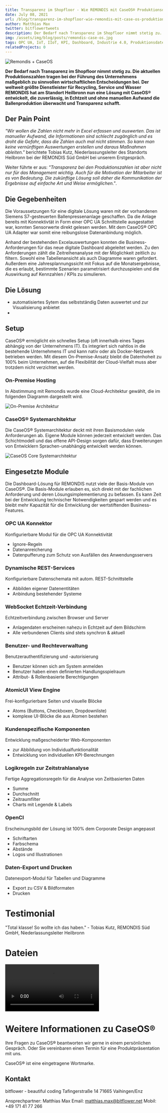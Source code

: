 ```yaml
---
title: Transparenz im Shopfloor - Wie REMONDIS mit CaseOS® Produktionsdaten auswertet
date: July 08, 2021
url: /blog/transparenz-im-shopfloor-wie-remondis-mit-case-os-produktionsdaten-auswertet
author: Matthias Max
twitter: bitflowertweets
description: Der Bedarf nach Transparenz im Shopfloor nimmt stetig zu. Die aktuellen Produktionszahlen tragen bei der Führung des Unternehmens maßgeblich zu sinnvollen wirtschaftlichen Entscheidungen bei. Der weltweit größte Dienstleister für Recycling, Service und Wasser REMONDIS hat am Standort Heilbronn nun eine Lösung mit CaseOS® entwickelt, die zuverlässig, in Echtzeit und ohne manuellen Aufwand die Ballenproduktion überwacht und Transparenz schafft.
img: /assets/img/blog/posts/remondis-case-os.jpg
tags: OPC UA, IoT, IIoT, KPI, Dashboard, Industrie 4.0, Produktionsdaten, Sensor, Siemens S7, PLC, Subscription
relatedProjects: 0
---
```


![Remondis + CaseOS](/assets/img/blog/posts/remondis-case-os.jpg)

<b>Der Bedarf nach Transparenz im Shopfloor nimmt stetig zu. Die aktuellen Produktionszahlen tragen bei der Führung des Unternehmens maßgeblich zu sinnvollen wirtschaftlichen Entscheidungen bei. Der weltweit größte Dienstleister für Recycling, Service und Wasser REMONDIS hat am Standort Heilbronn nun eine Lösung mit CaseOS® entwickelt, die zuverlässig, in Echtzeit und ohne manuellen Aufwand die Ballenproduktion überwacht und Transparenz schafft.</b>

## Der Pain Point

<i>"Wir wollen die Zahlen nicht mehr in Excel erfassen und auswerten. Das ist manueller Aufwand, die Informationen sind schlecht zugänglich und es droht die Gefahr, dass die Zahlen auch mal nicht stimmen. So kann man keine vernünftigen Auswertungen erstellen und daraus Maßnahmen ableiten."</i> berichtete Tobias Kutz, Niederlassungsleiter des Standorts Heilbronn bei der REMONDIS Süd GmbH bei unserem Erstgespräch.

Weiter führte er aus: <i>"Transparenz bei den Produktionszahlen ist aber nicht nur für das Management wichtig. Auch für die Motivation der Mitarbeiter ist es von Bedeutung. Die zukünftige Lösung soll daher die Kommunikation der Ergebnisse auf einfache Art und Weise ermöglichen."</i>.

## Die Gegebenheiten

Die Voraussetzungen für eine digitale Lösung waren mit der vorhandenen Siemens S7-gesteuerten Ballenpressenanlage geschaffen. Da die Anlage bereits mit Konnektivtät in Form einer OPC UA Schnittstelle ausgestattet war, konnten Sensorwerte direkt gelesen werden. Mit dem CaseOS® OPC UA Adapter war somit eine reibungslose Datenanbindung möglich.

Anhand der bestehenden Excelauswertungen konnten die Business-Anforderungen für das neue digitale Dashboard abgeleitet werden. Zu den Anforderungen zählt die Zeitreihenanalyse mit der Möglichkeit zeitlich zu filtern. Sowohl eine Tabellenansicht als auch Diagramme waren gefordert. Außerdem eine Jahresplannungssicht mit Fokus auf die Monatsergebnisse, die es erlaubt, bestimmte Szenarien parametrisiert durchzuspielen und die Auswirkung auf Kennzahlen / KPIs zu simulieren.

## Die Lösung

- automatisiertes Sytem das selbstständig Daten auswertet und zur Visualisierung anbietet
- 

## Setup

CaseOS® ermöglicht ein schnelles Setup (oft innerhalb eines Tages abhängig von der Unternehmens IT). Es integriert sich nahtlos in die bestehende Unternehmens IT und kann nativ oder als Docker-Netzwerk betrieben werden. Mit diesem On-Premise-Ansatz bleibt die Datenhoheit zu 100% beim Unternehmen, auf die Flexibilität der Cloud-Vielfalt muss aber trotzdem nicht verzichtet werden.

### On-Premise Hosting

In Abstimmung mit Remondis wurde eine Cloud-Architektur gewählt, die im folgenden Diagramm dargestellt wird.

![On-Premise Architektur](/assets/img/blog/posts/on-premise-hosting.png)

### CaseOS® Systemarchitektur

Die CaseOS® Systemarchitektur deckt mit ihren Basismodulen viele Anforderungen ab. Eigene Module können jederzeit entwickelt werden. Das Schichtmodell und das offene API-Design sorgen dafür, dass Erweiterungen von Entwicklern Sprachen-unabhängig entwickelt werden können.

![CaseOS Core Systemarchitektur](/assets/img/blog/posts/co-arc.png)

## Eingesetzte Module

Die Dashboard-Lösung für REMONDIS nutzt viele der Basis-Module von CaseOS®. Die Basis-Module erlauben es, sich direkt mit der fachlichen Anforderung und deren Lösungsimplementierung zu befassen. Es kann Zeit bei der Entwicklung technischer Notwendigkeiten gespart werden und es bleibt mehr Kapazität für die Entwicklung der wertstiftenden Business-Features.

### OPC UA Konnektor

Konfigurierbare Modul für die OPC UA Konnektivität

- Ignore-Regeln
- Datenanreicherung
- Datenpufferung zum Schutz von Ausfällen des Anwendungsservers

### Dynamische REST-Services

Konfigurierbare Datenschemata mit autom. REST-Schnittstelle

- Abbilden eigener Datenentitäten
- Anbindung bestehender Systeme
  
### WebSocket Echtzeit-Verbindung

Echtzeitverbindung zwischen Browser und Server

- Anlagendaten erscheinen nahezu in Echtzeit auf dem Bildschirm
- Alle verbundenen Clients sind stets synchron & aktuell

### Benutzer- und Rechteverwaltung

Benutzerauthentifizierung und -autorisierung

- Benutzer können sich am System anmelden
- Benutzer haben einen definierten Handlungsspielraum
- Attribut- & Rollenbasierte Berechtigungen

### AtomicUI View Engine

Frei-konfigurierbare Seiten und visuelle Blöcke

- Atoms (Buttons, Checkboxen, Dropdownliste)
- komplexe UI-Blöcke die aus Atomen bestehen

### Kundenspezifische Komponenten

Entwicklung maßgescheiderter Web-Komponenten

- zur Abbildung von Individualfunktionalität
- Entwicklung von individuellen KPI-Berechnungen

### Logikregeln zur Zeitstrahlanalyse

Fertige Aggregationsregeln für die Analyse von Zeitbasierten Daten

- Summe
- Durchschnitt
- Zeitraumfilter
- Charts mit Legende & Labels

### OpenCI

Erscheinungsbild der Lösung ist 100% dem Corporate Design angepasst

- Schriftarten
- Farbschema
- Abstände
- Logos und Illustrationen

### Daten-Export und Drucken

Datenexport-Modul für Tabellen und Diagramme

- Export zu CSV & Bildformaten
- Drucken

# Testimonial

"Total klasse! So wollte ich das haben." - Tobias Kutz, REMONDIS Süd GmbH, Niederlassungsleiter Heilbronn

# Dateien

<video controls="true">
  <source src="/assets/img/blog/posts/case-os-remondis-showcase.mp4" type="video/mp4">
</video>

# Weitere Informationen zu CaseOS®

Ihre Fragen zu CaseOS® beantworten wir gerne in einem persönlichen Gespräch. Oder Sie vereinbaren einen Termin für eine Produktpräsentation mit uns.

CaseOS® ist eine eingetragene Wortmarke.
## Kontakt

bitflower - beautiful coding
Tafingerstraße 14
71665 Vaihingen/Enz

Ansprechpartner: Matthias Max
Email: matthias.max@bitflower.net
Mobil: +49 171 41 77 266
